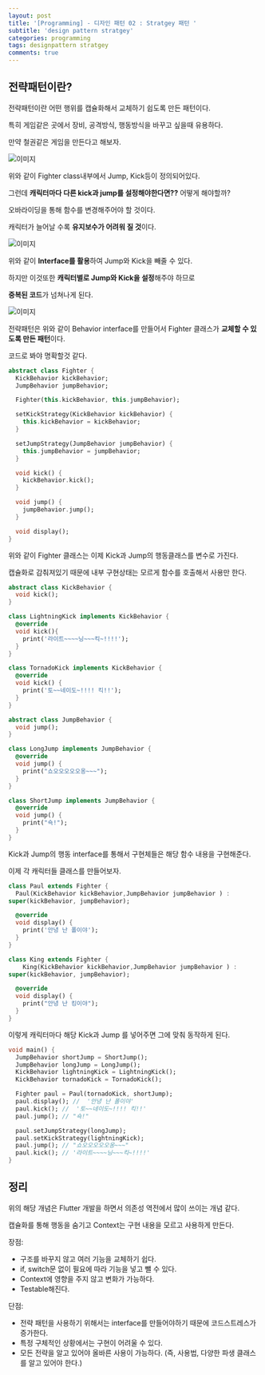 ```yaml
---
layout: post
title: '[Programming] - 디자인 패턴 02 : Stratgey 패턴 '
subtitle: 'design pattern stratgey'
categories: programming
tags: designpattern stratgey
comments: true
---
```


## 전략패턴이란?

전략패턴이란 어떤 행위를 캡슐화해서 교체하기 쉽도록 만든 패턴이다.

특히 게임같은 곳에서 장비, 공격방식, 행동방식을 바꾸고 싶을때 유용하다.

만약 철권같은 게임을 만든다고 해보자.

![이미지](https://Funncy.github.io/assets/img/programming/2021-04-23-pattern-01.png 'Stratgey pattern 01')

위와 같이 Fighter class내부에서 Jump, Kick등이 정의되어있다.

그런데 **캐릭터마다 다른 kick과 jump를 설정해야한다면??** 어떻게 해야할까?

오바라이딩을 통해 함수를 변경해주어야 할 것이다.

캐릭터가 늘어날 수록 **유지보수가 어려워 질 것**이다.

![이미지](https://Funncy.github.io/assets/img/programming/2021-04-23-pattern-02.png 'Stratgey pattern 02')

위와 같이 **Interface를 활용**하여 Jump와 Kick을 빼줄 수 있다.

하지만 이것또한 **캐릭터별로 Jump와 Kick을 설정**해주야 하므로

**중복된 코드**가 넘쳐나게 된다.

![이미지](https://Funncy.github.io/assets/img/programming/2021-04-23-pattern-03.png 'Stratgey pattern 03')

전략패턴은 위와 같이 Behavior interface를 만들어서 Fighter 클래스가 **교체할 수 있도록 만든 패턴**이다.

코드로 봐야 명확할것 같다.

```dart
abstract class Fighter {
  KickBehavior kickBehavior;
  JumpBehavior jumpBehavior;

  Fighter(this.kickBehavior, this.jumpBehavior);

  setKickStrategy(KickBehavior kickBehavior) {
    this.kickBehavior = kickBehavior;
  }

  setJumpStrategy(JumpBehavior jumpBehavior) {
    this.jumpBehavior = jumpBehavior;
  }

  void kick() {
    kickBehavior.kick();
  }

  void jump() {
    jumpBehavior.jump();
  }

  void display();
}
```

위와 같이 Fighter 클래스는 이제 Kick과 Jump의 행동클래스를 변수로 가진다.

캡슐화로 감춰져있기 때문에 내부 구현상태는 모르게 함수를 호출해서 사용만 한다.

```dart
abstract class KickBehavior {
  void kick();
}

class LightningKick implements KickBehavior {
  @override
  void kick(){
    print('라이트~~~~닝~~~킥~!!!!');
  }
}

class TornadoKick implements KickBehavior {
  @override
  void kick() {
    print('토~~네이도~!!!! 킥!!');
  }
}
```

```dart
abstract class JumpBehavior {
  void jump();
}

class LongJump implements JumpBehavior {
  @override
  void jump() {
    print("쇼오오오오오옹~~~");
  }
}

class ShortJump implements JumpBehavior {
  @override
  void jump() {
    print("쇽!");
  }
}
```

Kick과 Jump의 행동 interface를 통해서 구현체들은 해당 함수 내용을 구현해준다.

이제 각 캐릭터들 클래스를 만들어보자.

```dart
class Paul extends Fighter {
  Paul(KickBehavior kickBehavior,JumpBehavior jumpBehavior ) :
super(kickBehavior, jumpBehavior);

  @override
  void display() {
    print('안녕 난 폴이야');
  }
}

class King extends Fighter {
    King(KickBehavior kickBehavior,JumpBehavior jumpBehavior ) :
super(kickBehavior, jumpBehavior);

  @override
  void display() {
    print("안녕 난 킹이야");
  }
}
```

이렇게 캐릭터마다 해당 Kick과 Jump 를 넣어주면 그에 맞춰 동작하게 된다.

```dart
void main() {
  JumpBehavior shortJump = ShortJump();
  JumpBehavior longJump = LongJump();
  KickBehavior lightningKick = LightningKick();
  KickBehavior tornadoKick = TornadoKick();

  Fighter paul = Paul(tornadoKick, shortJump);
  paul.display(); //  '안녕 난 폴이야'
  paul.kick(); //  '토~~네이도~!!!! 킥!!'
  paul.jump(); // "쇽!"

  paul.setJumpStrategy(longJump);
  paul.setKickStrategy(lightningKick);
  paul.jump(); // "쇼오오오오오옹~~~"
  paul.kick(); // '라이트~~~~닝~~~킥~!!!!'
}
```

## 정리

위의 해당 개념은 Flutter 개발을 하면서 의존성 역전에서 많이 쓰이는 개념 같다.

캡슐화를 통해 행동을 숨기고 Context는 구현 내용을 모르고 사용하게 만든다.

장점:

- 구조를 바꾸지 않고 여러 기능을 교체하기 쉽다.
- if, switch문 없이 필요에 따라 기능을 넣고 뺄 수 있다.
- Context에 영향을 주지 않고 변화가 가능하다.
- Testable해진다.

단점:

- 전략 패턴을 사용하기 위해서는 interface를 만들어야하기 때문에 코드스트레스가 증가한다.
- 특정 구체적인 상황에서는 구현이 어려울 수 있다.
- 모든 전략을 알고 있어야 올바른 사용이 가능하다. (즉, 사용법, 다양한 파생 클래스를 알고 있어야 한다.)
